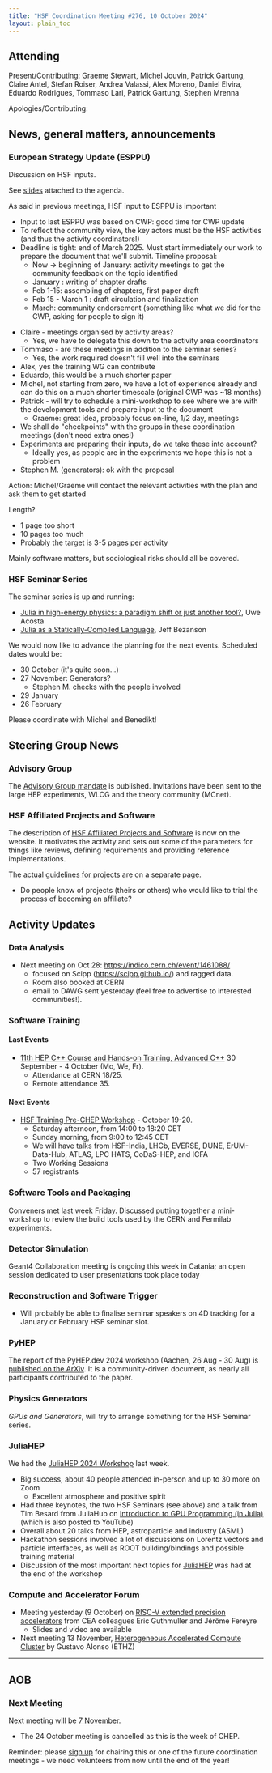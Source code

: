 ```yaml
---
title: "HSF Coordination Meeting #276, 10 October 2024"
layout: plain_toc
---
```


## Attending

Present/Contributing: Graeme Stewart, Michel Jouvin, Patrick Gartung, Claire Antel, Stefan Roiser, Andrea Valassi, Alex Moreno, Daniel Elvira, Eduardo Rodrigues, Tommaso Lari, Patrick Gartung, Stephen Mrenna

Apologies/Contributing:

## News, general matters, announcements

### European Strategy Update (ESPPU)

Discussion on HSF inputs.

See [slides](https://indico.cern.ch/event/1355758/contributions/5708314/attachments/2945044/5175250/HSF%20Inputs%20from%20European%20Strategy%20Update.pdf) attached to the agenda.

As said in previous meetings, HSF input to ESPPU is important
* Input to last ESPPU was based on CWP: good time for CWP update
* To reflect the community view, the key actors must be the HSF activities (and thus the activity coordinators!)
* Deadline is tight: end of March 2025. Must start immediately our work to prepare the document that we'll submit. Timeline proposal:
    * Now -> beginning of January: activity meetings to get the community feedback on the topic identified
    * January : writing of chapter drafts
    * Feb 1-15: assembling of chapters, first paper draft
    * Feb 15 - March 1 : draft circulation and finalization
    * March: community endorsement (something like what we did for the CWP, asking for people to sign it)

- Claire - meetings organised by activity areas?
    - Yes, we have to delegate this down to the activity area coordinators
- Tommaso - are these meetings in addition to the seminar series?
    - Yes, the work required doesn't fill well into the seminars
- Alex, yes the training WG can contribute
- Eduardo, this would be a much shorter paper
- Michel, not starting from zero, we have a lot of experience already and can do this on a much shorter timescale (original CWP was ~18 months)
- Patrick - will try to schedule a mini-workshop to see where we are with the development tools and prepare input to the document
    - Graeme: great idea, probably focus on-line, 1/2 day, meetings
- We shall do "checkpoints" with the groups in these coordination meetings (don't need extra ones!)
- Experiments are preparing their inputs, do we take these into account?
    - Ideally yes, as people are in the experiments we hope this is not a problem
- Stephen M. (generators): ok with the proposal

Action: Michel/Graeme will contact the relevant activities with the plan and ask them to get started

Length?

- 1 page too short
- 10 pages too much
- Probably the target is 3-5 pages per activity

Mainly software matters, but sociological risks should all be covered.

### HSF Seminar Series

The seminar series is up and running:

- [Julia in high-energy physics: a paradigm shift or just another tool?](https://indico.cern.ch/event/1452314/), Uwe Acosta
- [Julia as a Statically-Compiled Language](https://indico.cern.ch/event/1462252/), Jeff Bezanson

We would now like to advance the planning for the next events. Scheduled dates would be:

- 30 October (it's quite soon...)
- 27 November: Generators?
  - Stephen M. checks with the people involved
- 29 January
- 26 February

Please coordinate with Michel and Benedikt!

## Steering Group News

### Advisory Group

The [Advisory Group mandate](https://hepsoftwarefoundation.org/organization/advisory-group.html) is published. Invitations have been sent to the large HEP experiments, WLCG and the theory community (MCnet).

### HSF Affiliated Projects and Software

The description of [HSF Affiliated Projects and Software](https://hepsoftwarefoundation.org/projects/affiliated.html) is now on the website. It motivates the activity and sets out some of the parameters for things like reviews, defining requirements and providing reference implementations.

The actual [guidelines for projects](https://hepsoftwarefoundation.org/projects/guidelines.html) are on a separate page.

- Do people know of projects (theirs or others) who would like to trial the process of becoming an affiliate?

## Activity Updates

### Data Analysis

- Next meeting on Oct 28: https://indico.cern.ch/event/1461088/
  - focused on Scipp (https://scipp.github.io/) and ragged data. 
  - Room also booked at CERN
  - email to DAWG sent yesterday (feel free to advertise to interested communities!).

### Software Training

#### Last Events

- [11th HEP C++ Course and Hands-on Training, Advanced C++](https://indico.cern.ch/event/1430163/) 30 September - 4 October (Mo, We, Fr). 
    - Attendance at CERN 18/25. 
    - Remote attendance 35.

#### Next Events
- [HSF Training Pre-CHEP Workshop](https://indico.cern.ch/event/1410343/) - October 19-20. 
    - Saturday afternoon, from 14:00 to 18:20 CET
    - Sunday morning, from 9:00 to 12:45 CET
    - We will have talks from HSF-India, LHCb, EVERSE, DUNE, ErUM-Data-Hub, ATLAS, LPC HATS, CoDaS-HEP, and ICFA
    - Two Working Sessions
    - 57 registrants

    
### Software Tools and Packaging

Conveners met last week Friday. Discussed putting together a mini-workshop to review the build tools used by the CERN and Fermilab experiments.

### Detector Simulation

Geant4 Collaboration meeting is ongoing this week in Catania; an open session dedicated to user presentations took place today

### Reconstruction and Software Trigger

- Will probably be able to finalise seminar speakers on 4D tracking for a January or February HSF seminar slot.

### PyHEP

The report of the PyHEP.dev 2024 workshop (Aachen, 26 Aug - 30 Aug) is [published on the ArXiv](https://arxiv.org/abs/2410.02112). It is a community-driven document, as nearly all participants contributed to the paper.

### Physics Generators

*GPUs and Generators*, will try to arrange something for the HSF Seminar series.

### JuliaHEP

We had the [JuliaHEP 2024 Workshop](https://indico.cern.ch/e/juliahep2024) last week.

- Big success, about 40 people attended in-person and up to 30 more on Zoom
    - Excellent atmosphere and positive spirit
- Had three keynotes, the two HSF Seminars (see above) and a talk from Tim Besard from JuliaHub on [Introduction to GPU Programming (in Julia)](https://indico.cern.ch/event/1410341/contributions/6148708/) (which is also posted to YouTube)
- Overall about 20 talks from HEP, astroparticle and industry (ASML)
- Hackathon sessions involved a lot of discussions on Lorentz vectors and particle interfaces, as well as ROOT building/bindings and possible training material
- Discussion of the most important next topics for [JuliaHEP](https://notes.desy.de/rp4Rg15ySZqlhCEzFGrK2Q?view) was had at the end of the workshop

### Compute and Accelerator Forum

- Meeting yesterday (9 October) on [RISC-V extended precision accelerators](https://indico.cern.ch/event/1329694/) from CEA colleagues Eric Guthmuller and Jérôme Fereyre
    - Slides and video are available
- Next meeting 13 November, [Heterogeneous Accelerated Compute Cluster](https://indico.cern.ch/event/1329695/) by Gustavo Alonso (ETHZ)


---

## AOB

### Next Meeting

Next meeting will be [7 November](https://indico.cern.ch/event/1355760/).
* The 24 October meeting is cancelled as this is the week of CHEP.

Reminder: please [sign up](https://docs.google.com/spreadsheets/d/1Z1Z4payCpieOLiVFcC6y9j-KCj71u6xX232LHUgIHfI/edit) for chairing this or one of the future coordination meetings - we need volunteers from now until the end of the year!

